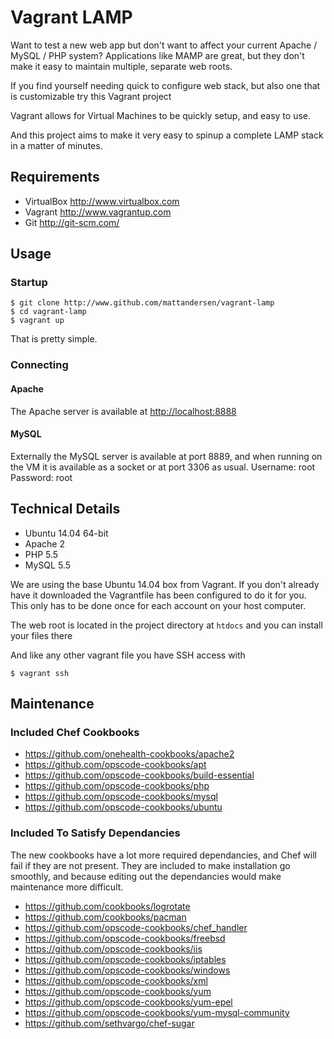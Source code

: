 Vagrant LAMP
============

Want to test a new web app but don't want to affect your current Apache / MySQL / PHP system?
Applications like MAMP are great, but they don't make it easy to maintain multiple, separate
web roots.

If you find yourself needing quick to configure web stack, but also one that is customizable try this Vagrant project

Vagrant allows for Virtual Machines to be quickly setup, and easy to use.

And this project aims to make it very easy to spinup a complete LAMP stack in a matter of minutes.

Requirements
------------
* VirtualBox <http://www.virtualbox.com>
* Vagrant <http://www.vagrantup.com>
* Git <http://git-scm.com/>

Usage
-----

### Startup
	$ git clone http://www.github.com/mattandersen/vagrant-lamp
	$ cd vagrant-lamp
	$ vagrant up

That is pretty simple.

### Connecting

#### Apache
The Apache server is available at <http://localhost:8888>

#### MySQL
Externally the MySQL server is available at port 8889, and when running on the VM it is available as a socket or at port 3306 as usual.
Username: root
Password: root

Technical Details
-----------------
* Ubuntu 14.04 64-bit
* Apache 2
* PHP 5.5
* MySQL 5.5

We are using the base Ubuntu 14.04 box from Vagrant. If you don't already have it downloaded
the Vagrantfile has been configured to do it for you. This only has to be done once
for each account on your host computer.

The web root is located in the project directory at `htdocs` and you can install your files there

And like any other vagrant file you have SSH access with

	$ vagrant ssh

Maintenance
-----------
### Included Chef Cookbooks
- https://github.com/onehealth-cookbooks/apache2
- https://github.com/opscode-cookbooks/apt
- https://github.com/opscode-cookbooks/build-essential
- https://github.com/opscode-cookbooks/php
- https://github.com/opscode-cookbooks/mysql
- https://github.com/opscode-cookbooks/ubuntu

### Included To Satisfy Dependancies
The new cookbooks have a lot more required dependancies, and Chef will fail if they are not present. They are included to make installation go smoothly, and because editing out the dependancies would make maintenance more difficult.
- https://github.com/cookbooks/logrotate
- https://github.com/cookbooks/pacman
- https://github.com/opscode-cookbooks/chef_handler
- https://github.com/opscode-cookbooks/freebsd
- https://github.com/opscode-cookbooks/iis
- https://github.com/opscode-cookbooks/iptables
- https://github.com/opscode-cookbooks/windows
- https://github.com/opscode-cookbooks/xml
- https://github.com/opscode-cookbooks/yum
- https://github.com/opscode-cookbooks/yum-epel
- https://github.com/opscode-cookbooks/yum-mysql-community
- https://github.com/sethvargo/chef-sugar
